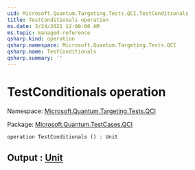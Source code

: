 ```yaml
---
uid: Microsoft.Quantum.Targeting.Tests.QCI.TestConditionals
title: TestConditionals operation
ms.date: 3/24/2021 12:00:00 AM
ms.topic: managed-reference
qsharp.kind: operation
qsharp.namespace: Microsoft.Quantum.Targeting.Tests.QCI
qsharp.name: TestConditionals
qsharp.summary: ''
---
```


# TestConditionals operation

Namespace: [Microsoft.Quantum.Targeting.Tests.QCI](xref:Microsoft.Quantum.Targeting.Tests.QCI)

Package: [Microsoft.Quantum.TestCases.QCI](https://nuget.org/packages/Microsoft.Quantum.TestCases.QCI)




```qsharp
operation TestConditionals () : Unit
```


## Output : [Unit](xref:microsoft.quantum.lang-ref.unit)

